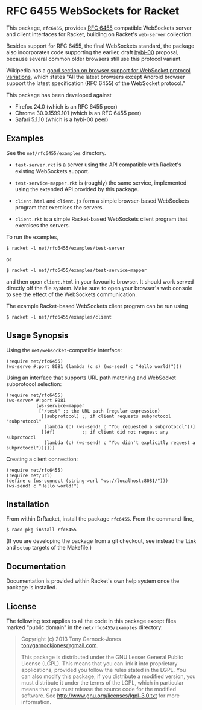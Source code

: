 # RFC 6455 WebSockets for Racket

This package, `rfc6455`, provides
[RFC 6455](http://tools.ietf.org/html/rfc6455) compatible WebSockets
server and client interfaces for Racket, building on Racket's
`web-server` collection.

Besides support for RFC 6455, the final WebSockets standard, the
package also incorporates code supporting the earlier, draft
[hybi-00](http://tools.ietf.org/html/draft-ietf-hybi-thewebsocketprotocol-00)
proposal, because several common older browsers still use this
protocol variant.

Wikipedia has a
[good section on browser support for WebSocket protocol variations](http://en.wikipedia.org/wiki/WebSocket#Browser_support),
which states "All the latest browsers except Android browser support
the latest specification (RFC 6455) of the WebSocket protocol."

This package has been developed against

 - Firefox 24.0 (which is an RFC 6455 peer)
 - Chrome 30.0.1599.101 (which is an RFC 6455 peer)
 - Safari 5.1.10 (which is a hybi-00 peer)

## Examples

See the `net/rfc6455/examples` directory.

 - `test-server.rkt` is a server using the API compatible with
   Racket's existing WebSockets support.

 - `test-service-mapper.rkt` is (roughly) the same service,
   implemented using the extended API provided by this package.

 - `client.html` and `client.js` form a simple browser-based
   WebSockets program that exercises the servers.

 - `client.rkt` is a simple Racket-based WebSockets client program
   that exercises the servers.

To run the examples,

    $ racket -l net/rfc6455/examples/test-server

or

    $ racket -l net/rfc6455/examples/test-service-mapper

and then open `client.html` in your favourite browser. It should work
served directly off the file system. Make sure to open your browser's
web console to see the effect of the WebSockets communication.

The example Racket-based WebSockets client program can be run using

    $ racket -l net/rfc6455/examples/client

## Usage Synopsis

Using the `net/websocket`-compatible interface:

```racket
(require net/rfc6455)
(ws-serve #:port 8081 (lambda (c s) (ws-send! c "Hello world!")))
```

Using an interface that supports URL path matching and WebSocket
subprotocol selection:

```racket
(require net/rfc6455)
(ws-serve* #:port 8081
           (ws-service-mapper
		    ["/test" ;; the URL path (regular expression)
			 [(subprotocol) ;; if client requests subprotocol "subprotocol"
			  (lambda (c) (ws-send! c "You requested a subprotocol"))]
		     [(#f)          ;; if client did not request any subprotocol
			  (lambda (c) (ws-send! c "You didn't explicitly request a subprotocol"))]]))
```

Creating a client connection:

```racket
(require net/rfc6455)
(require net/url)
(define c (ws-connect (string->url "ws://localhost:8081/")))
(ws-send! c "Hello world!")
```

## Installation

From within DrRacket, install the package `rfc6455`. From the
command-line,

    $ raco pkg install rfc6455

(If you are developing the package from a git checkout, see instead
the `link` and `setup` targets of the Makefile.)

## Documentation

Documentation is provided within Racket's own help system once the
package is installed.

## License

The following text applies to all the code in this package except
files marked "public domain" in the `net/rfc6455/examples` directory:

> Copyright (c) 2013 Tony Garnock-Jones <tonygarnockjones@gmail.com>.
>
> This package is distributed under the GNU Lesser General Public
> License (LGPL). This means that you can link it into proprietary
> applications, provided you follow the rules stated in the LGPL. You
> can also modify this package; if you distribute a modified version,
> you must distribute it under the terms of the LGPL, which in
> particular means that you must release the source code for the
> modified software. See <http://www.gnu.org/licenses/lgpl-3.0.txt>
> for more information.
